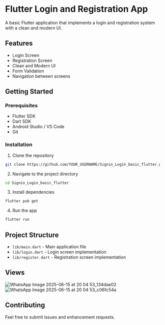 # Flutter Login and Registration App

A basic Flutter application that implements a login and registration system with a clean and modern UI.

## Features

- Login Screen
- Registration Screen
- Clean and Modern UI
- Form Validation
- Navigation between screens

## Getting Started

### Prerequisites

- Flutter SDK
- Dart SDK
- Android Studio / VS Code
- Git

### Installation

1. Clone the repository
```bash
git clone https://github.com/YOUR_USERNAME/Signin_Login_basic_flutter.git
```

2. Navigate to the project directory
```bash
cd Signin_Login_basic_flutter
```

3. Install dependencies
```bash
flutter pub get
```

4. Run the app
```bash
flutter run
```

## Project Structure

- `lib/main.dart` - Main application file
- `lib/login.dart` - Login screen implementation
- `lib/register.dart` - Registration screen implementation

## Views
![WhatsApp Image 2025-06-15 at 20 04 53_134dae02](https://github.com/user-attachments/assets/080807af-580a-4dfc-93b5-281ec8bbd694)
![WhatsApp Image 2025-06-15 at 20 04 53_c06fc54a](https://github.com/user-attachments/assets/35575591-a55c-4b59-8475-93222e1c43de)



## Contributing

Feel free to submit issues and enhancement requests.


